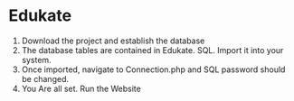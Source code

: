 # Edukate
1. Download the project and establish the database
2. The database tables are contained in Edukate. SQL. Import it into your system.
3. Once imported, navigate to Connection.php and SQL password should be changed.  
4. You Are all set. Run the Website


